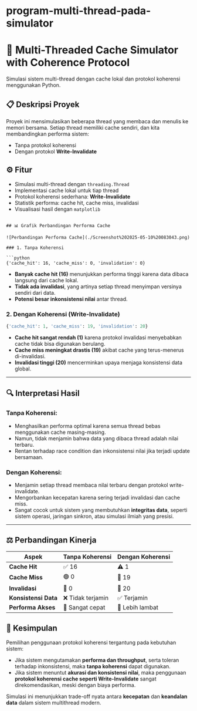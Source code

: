# program-multi-thread-pada-simulator
# 🧵 Multi-Threaded Cache Simulator with Coherence Protocol

Simulasi sistem multi-thread dengan cache lokal dan protokol koherensi menggunakan Python.

## 📋 Deskripsi Proyek

Proyek ini mensimulasikan beberapa thread yang membaca dan menulis ke memori bersama. Setiap thread memiliki cache sendiri, dan kita membandingkan performa sistem:

- Tanpa protokol koherensi
- Dengan protokol **Write-Invalidate**

## ⚙️ Fitur

- Simulasi multi-thread dengan `threading.Thread`
- Implementasi cache lokal untuk tiap thread
- Protokol koherensi sederhana: **Write-Invalidate**
- Statistik performa: cache hit, cache miss, invalidasi
- Visualisasi hasil dengan `matplotlib`

```

## 📊 Grafik Perbandingan Performa Cache

![Perbandingan Performa Cache](./Screenshot%202025-05-10%20083043.png)

### 1. Tanpa Koherensi

```python
{'cache_hit': 16, 'cache_miss': 0, 'invalidation': 0}
```

* **Banyak cache hit (16)** menunjukkan performa tinggi karena data dibaca langsung dari cache lokal.
* **Tidak ada invalidasi**, yang artinya setiap thread menyimpan versinya sendiri dari data.
* **Potensi besar inkonsistensi nilai** antar thread.

### 2. Dengan Koherensi (Write-Invalidate)

```python
{'cache_hit': 1, 'cache_miss': 19, 'invalidation': 20}
```

* **Cache hit sangat rendah (1)** karena protokol invalidasi menyebabkan cache tidak bisa digunakan berulang.
* **Cache miss meningkat drastis (19)** akibat cache yang terus-menerus di-invalidasi.
* **Invalidasi tinggi (20)** mencerminkan upaya menjaga konsistensi data global.

---

## 🔍 Interpretasi Hasil
### Tanpa Koherensi:

* Menghasilkan performa optimal karena semua thread bebas menggunakan cache masing-masing.
* Namun, tidak menjamin bahwa data yang dibaca thread adalah nilai terbaru.
* Rentan terhadap race condition dan inkonsistensi nilai jika terjadi update bersamaan.

### Dengan Koherensi:

* Menjamin setiap thread membaca nilai terbaru dengan protokol write-invalidate.
* Mengorbankan kecepatan karena sering terjadi invalidasi dan cache miss.
* Sangat cocok untuk sistem yang membutuhkan **integritas data**, seperti sistem operasi, jaringan sinkron, atau simulasi ilmiah yang presisi.
---
## ⚖️ Perbandingan Kinerja

| Aspek                | Tanpa Koherensi  | Dengan Koherensi |
| -------------------- | ---------------- | ---------------- |
| **Cache Hit**        | ✅ 16             | ⚠️ 1             |
| **Cache Miss**       | 🟢 0             | 🔴 19            |
| **Invalidasi**       | 🚫 0             | 🔁 20            |
| **Konsistensi Data** | ❌ Tidak terjamin | ✅ Terjamin       |
| **Performa Akses**   | 🚀 Sangat cepat  | 🐢 Lebih lambat  |

## 📌 Kesimpulan

Pemilihan penggunaan protokol koherensi tergantung pada kebutuhan sistem:

* Jika sistem mengutamakan **performa dan throughput**, serta toleran terhadap inkonsistensi, maka **tanpa koherensi** dapat digunakan.
* Jika sistem menuntut **akurasi dan konsistensi nilai**, maka penggunaan **protokol koherensi cache seperti Write-Invalidate** sangat direkomendasikan, meski dengan biaya performa.

Simulasi ini menunjukkan trade-off nyata antara **kecepatan** dan **keandalan data** dalam sistem multithread modern.







